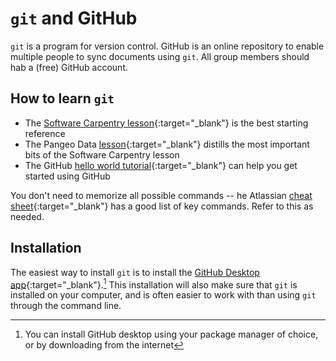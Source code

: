 # `git` and GitHub

`git` is a program for version control.
GitHub is an online repository to enable multiple people to sync documents using `git`.
All group members should hab a (free) GitHub account.

## How to learn `git`

* The [Software Carpentry lesson](http://swcarpentry.github.io/git-novice/){:target="_blank"} is the best starting reference
* The Pangeo Data [lesson](https://earth-env-data-science.github.io/lectures/environment/intro_to_git.html){:target="_blank"} distills the most important bits of the Software Carpentry lesson
* The GitHub [hello world tutorial](https://guides.github.com/activities/hello-world/){:target="_blank"} can help you get started using GitHub

You don't need to memorize all possible commands -- he Atlassian [cheat sheet](https://www.atlassian.com/git/tutorials/atlassian-git-cheatsheet){:target="_blank"} has a good list of key commands.
Refer to this as needed.

## Installation

The easiest way to install `git` is to install the [GitHub Desktop app](https://desktop.github.com/){:target="_blank"}.[^1]
This installation will also make sure that `git` is installed on your computer, and is often easier to work with than using `git` through the command line.

[^1]: You can install GitHub desktop using your package manager of choice, or by downloading from the internet